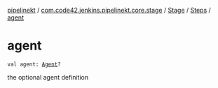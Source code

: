 [pipelinekt](../../../index.md) / [com.code42.jenkins.pipelinekt.core.stage](../../index.md) / [Stage](../index.md) / [Steps](index.md) / [agent](./agent.md)

# agent

`val agent: `[`Agent`](../../../com.code42.jenkins.pipelinekt.core/-agent.md)`?`

the optional agent definition

